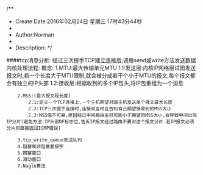 /**
* Create Date:2016年02月24日 星期三 17时43分44秒
* 
* Author:Norman
* 
* Description: 
*/

####tcp消息分析:
    经过三次握手TCP建立连接后,调用send或write方法发送数据内核处理流程:
        概念:
        1.MTU:最大传输单元MTU
            1.1:发送层:内核IP网络层试图发送报文时,若一个长度大于MTU限制,就会被分成若干个小于MTU的报文,每个报文都会有独立的IP头部
            1.2:接收层:根据收到的多个IP包头,将IP包重组为一个消息

        2.MSS:(最大报文段长度)
            2.1:定义一个TCP连接上,一个主机期望对端主机发送单个报文最大长度
            2.2:TCP三次握手连接时,连接双互相互告知自己期望接收到的MSS大小
            2.3:MSS值不可靠,原因经过中间路由主机可能小于期望的MSS大小,会导致中间出现IP分片(避免方法:IP头部DF标志位,告诉IP报文经过路由不要对这个报文分片.若IP报文必须分片则直接返回ICMP错误)

        3.tcp_write_queue发送队列
        4.阻塞和非阻塞套接字
        5.拥塞窗口
        6.滑动窗口
        7.Nagle算法

